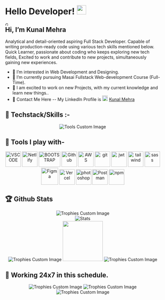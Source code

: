 # Hello Developer! <img src="https://raw.githubusercontent.com/MartinHeinz/MartinHeinz/master/wave.gif" width="30px">
<img align="left" src="https://camo.githubusercontent.com/be1c004d4c1c353f3d615a59d0b6a50df0ff1d46426d09e6a8a841994baee775/68747470733a2f2f6d656469612e67697068792e636f6d2f6d656469612f5735656f5a485070557839736170523065752f67697068792e676966" height="10px" alt="Git" data-canonical-src="https://media.giphy.com/media/W5eoZHPpUx9sapR0eu/giphy.gif" style="max-width: 100%; display: inline-block;" data-target="animated-image.originalImage">

## Hi, I’m Kunal Mehra

Analytical and detail-oriented aspiring Full Stack Developer. 
Capable of writing production-ready code using various tech skills mentioned below.
Quick Learner, passionate about coding who keeps exploring new tech fields, 
Excited to work and contribute to new projects, simultaneously gaining new experiences.

- :blue_book: I’m interested in Web Development and Designing.
- :seedling: I’m currently pursuing Masai Fullstack Web-development Course (Full-Time). 
- :sparkling_heart: I am excited to work on new Projects, with my current knowledge and learn new things..
- :pushpin: Contact Me Here -- My LinkedIn Profile is <img src="https://user-images.githubusercontent.com/112753481/215636785-ed841bcc-4509-4f2d-9e3a-b1aa8a308ac1.png" width="18"> <a href="https://www.linkedin.com/in/kunal-mehra-thelifeofcoder/">Kunal Mehra</a>



## 📌 Techstack/Skills  :-
<p align="center" style="pointer-events:none">
  <img src="https://user-images.githubusercontent.com/112753481/215295303-b3a01994-aae3-403f-aedf-062a007f69cc.png" alt="Tools Custom Image"/>
</p>



## 📌 Tools I play with-
<p align="center" style="pointer-events:none">
    <img src="https://github.com/get-icon/geticon/raw/master/icons/visual-studio-code.svg" width="50" alt="VSCODE"/>
     <img src="https://user-images.githubusercontent.com/112753481/215633046-9b686f6d-6633-4972-9817-cdaf3622e2d9.png" width="50" alt="Netlify"/>
    <img src="https://user-images.githubusercontent.com/112753481/215638332-e3df85a5-fc2f-43ca-b26b-0e6890b90089.png" width="70" height="50" alt="BOOTSTRAP"/>
       <img src="https://user-images.githubusercontent.com/112753481/215635834-8b98cc06-de8f-489c-9ed6-39c82efd84c5.png" width="50" alt="Github"/>
      <img src="https://user-images.githubusercontent.com/112753481/215633053-7c8a6a09-1699-4b57-8278-69c323707b30.jpg" width="50" alt="AWS"/>
    <img src="https://github.com/get-icon/geticon/raw/master/icons/git-icon.svg" width="50" alt="git"/>
    <img src="https://user-images.githubusercontent.com/112753481/215632928-83564962-99c4-4cfa-95d0-925b7fdc5b08.png" width="50" alt="jwt"/>
      <img src="https://user-images.githubusercontent.com/112753481/215634762-a5a4f148-c638-4d86-9507-9f73876c2756.jpeg" width="50" alt="tailwind"/>
       <img src="https://github.com/get-icon/geticon/raw/master/icons/sass.svg" width="50" alt="sass"/>
        <img src="https://user-images.githubusercontent.com/112753481/215633001-5be8ef9e-9c1c-404d-a750-3e42f68267eb.png" width="55" alt="Figma"/>
     <img src="https://user-images.githubusercontent.com/112753481/215633028-c7cbccdb-42ef-4568-bf45-b332f490863f.png" width="50" alt="Vercel"/>
      <img src="https://github.com/get-icon/geticon/raw/master/icons/adobe-photoshop.svg" width="50" alt="photoshop"/>
    <img src="https://user-images.githubusercontent.com/112753481/215633131-00986510-3fef-43c0-9ca5-7cafb661513e.png" width="50" alt="Postman"/>
      <img src="https://github.com/get-icon/geticon/raw/master/icons/npm.svg" width="50" alt="npm"/>





</p>







## 🏆 Github Stats 
<p align="center">

 <img src="http://github-readme-streak-stats.herokuapp.com?user=KunalMehra075&theme=black-ice&background=#000101" alt="Trophies Custom Image"/>   
<!--    Github Stats  -->
    <br>

  
  <img src="https://github-readme-stats.vercel.app/api?username=KunalMehra075&show_icons=true&theme=react&amp;bg_color=#000101" alt="Stats"/>


<!--  LAnguages  -->
  <br>
   <img src="https://github-readme-stats.vercel.app/api/top-langs/?username=KunalMehra075&layout=compact&theme=react" alt="Trophies Custom Image"/>
    <img src="https://media.giphy.com/media/M9gbBd9nbDrOTu1Mqx/giphy.gif" width="130"/>
  
  
  
  <img src="https://github-profile-trophy.vercel.app/?username=KunalMehra075&theme=onestar&no-frame=true)](https://github.com/KunalMehra075/github-profile-trophy" alt="Trophies Custom Image"/>
</p>




## 🍏 Working 24x7 in this schedule.
<p align="center">
  <img src="https://media.tenor.com/K_75XqYil5MAAAAM/cat-kitten.gif" alt="Trophies Custom Image"/>
  <img src="https://media.tenor.com/bQCHJwgCNuMAAAAM/kitten-cat.gif" alt="Trophies Custom Image"/>
  <img src="https://media.tenor.com/VdIKn05yIh8AAAAM/cat-sleep.gif" alt="Trophies Custom Image"/>
</p>

